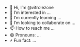 - 👋 Hi, I’m @vitrolezone
- 👀 I’m interested in ...
- 🌱 I’m currently learning ...
- 💞️ I’m looking to collaborate on ...
- 📫 How to reach me ...
- 😄 Pronouns: ...
- ⚡ Fun fact: ...

<!---
vitrolezone/vitrolezone is a ✨ special ✨ repository because its `README.md` (this file) appears on your GitHub profile.
You can click the Preview link to take a look at your changes.
--->
